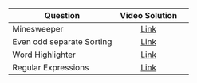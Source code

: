 | Question       | Video Solution        |   |
| ------------- |:-------------:| -----:|
| Minesweeper   |[Link](https://d3dyfaf3iutrxo.cloudfront.net/video/course/video_session/lecture-uv5piugfnz3e-0af692a3a01140bb8a86347cd9c12f74.mp4) | |
|Even odd separate Sorting      | [Link](https://d3dyfaf3iutrxo.cloudfront.net/video/course/video_session/lecture-gtc6i03e1z7v-9f04cccade3d434c84aaabc843e04bd4.mp4)      |    |
| Word Highlighter | [Link ](https://d3dyfaf3iutrxo.cloudfront.net/video/course/video_session/lecture-yoncvefubj4p-54c8492159664495ad4475313e8cf030.mp4)     |    |
| Regular Expressions| [Link ](https://d3dyfaf3iutrxo.cloudfront.net/video/course/video_session/lecture-ljdu1gbonmp7-039d578c237c4b97bc7a313325c22a9b.mp4)     |    |
